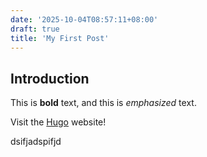 ```yaml
---
date: '2025-10-04T08:57:11+08:00'
draft: true
title: 'My First Post'
---
```

## Introduction

This is **bold** text, and this is *emphasized* text.

Visit the [Hugo](https://gohugo.io) website!


dsifjadspifjd
